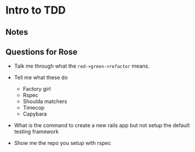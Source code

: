 # Intro to TDD

## Notes

## Questions for Rose

* Talk me through what the `red->green->refactor` means.
* Tell me what these do
    * Factory girl
    * Rspec
    * Shoulda matchers
    * Timecop
    * Capybara

* What is the command to create a new rails app but not setup the default
  testing framework
* Show me the repo you setup with rspec
